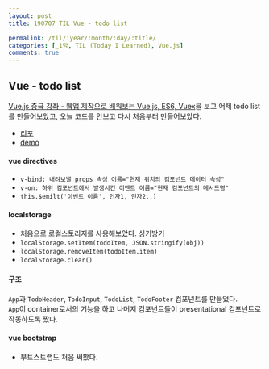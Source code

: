 ```yaml
---
layout: post
title: 190707 TIL Vue - todo list

permalink: /til/:year/:month/:day/:title/
categories: [_1막, TIL (Today I Learned), Vue.js]
comments: true
---
```


## **Vue - todo list**  

[Vue.js 중급 강좌 - 웹앱 제작으로 배워보는 Vue.js, ES6, Vuex](https://www.inflearn.com/course/vue-pwa-vue-js-%EC%A4%91%EA%B8%89/dashboard)을 보고 어제 todo list를 만들어보았고, 오늘 코드를 안보고 다시 처음부터 만들어보았다.   
- [리포](https://github.com/developersoom/my-vue-todo)
- [demo](https://developersoom.github.io/vue-todo/)

#### vue directives
- `v-bind: 내려보낼 props 속성 이름="현재 위치의 컴포넌트 데이터 속성"`
- `v-on: 하위 컴포넌트에서 발생시킨 이벤트 이름="현재 컴포넌트의 메서드명"`
- `this.$emilt('이벤트 이름', 인자1, 인자2..)`

#### localstorage
- 처음으로 로컬스토리지를 사용해보았다. 싱기방기
- `localStorage.setItem(todoItem, JSON.stringify(obj))`
- `localStorage.removeItem(todoItem.item)`
- `localStorage.clear()`

#### 구조
`App`과 `TodoHeader`, `TodoInput`, `TodoList`, `TodoFooter` 컴포넌트를 만들었다.    
`App`이 container로서의 기능을 하고 나머지 컴포넌트들이 presentational 컴포넌트로 작동하도록 짰다. 

#### vue bootstrap
- 부트스트랩도 처음 써봤다. 

